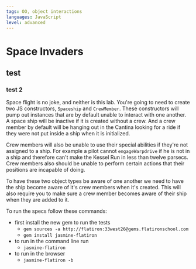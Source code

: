 ```yaml
---
tags: OO, object interactions
languages: JavaScript
level: advanced
---
```


# Space Invaders
## test
### test 2

Space flight is no joke, and neither is this lab.  You're going to need to create two JS constructors, `Spaceship` and `CrewMember`. These constructors will pump out instances that are by default unable to interact with one another.  A space ship will be inactive if it is created without a crew.  And a crew member by default will be hanging out in the Cantina looking for a ride if they were not put inside a ship when it is initialized.

Crew members will also be unable to use their special abilities if they're not assigned to a ship.  For example a pilot cannot `engageWarpdrive` if he is not in a ship and therefore can't make the Kessel Run in less than twelve parsecs. Crew members also should be unable to perform certain actions that their positions are incapable of doing.

To have these two object types be aware of one another we need to have the ship become aware of it's crew members when it's created. This will also require you to make sure a crew member becomes aware of their ship when they are added to it.

To run the specs follow these commands:
- first install the new gem to run the tests
  - `gem sources -a http://flatiron:33west26@gems.flatironschool.com`
  - `gem install jasmine-flatiron`
- to run in the command line run
  -  `jasmine-flatiron`
- to run in the browser
  - `jasmine-flatiron -b`
